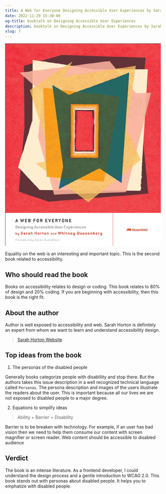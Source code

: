 ```yaml
---
title: A Web for Everyone Designing Accessible User Experiences by Sarah Horton, Whitney Quesenbery
date: 2022-11-29 15:30:00
og-title: booktalk on Designing Accessible User Experiences
description: booktalk on Designing Accessible User Experiences by Sarah Horton, Whitney Quesenbery
slug: 7
---
```


![](./assets/web-for-everyone.png)

Equality on the web is an interesting and important topic. This is the second book related to accessibility.

## Who should read the book

Books on accessibility relates to design or coding. This book relates to 80% of design and 20% coding. If you are beginning with accessibility, then this book is the right fit.

## About the author

Author is well exposed to accessibility and web. Sarah Horton is definitely an expert from whom we want to learn and understand accessibility design.

> [Sarah Horton Website](https://sarahhortondesign.com/)

## Top ideas from the book

1. The personas of the disabled people

Generally books categorize people with disablility and stop there. But the authors takes this issue description in a well recognized technical language called `Personas`. The persona description and images of the users illustrate the readers about the user. This is important because all our lives we are not exposed to disabled people to a major degree.

2. Equations to simplify ideas

> Ability + Barrier = Disability

Barrier is to be breaken with technology. For example, if an user has bad vision then we need to help them consume our content with screen magnifier or screen reader. Web content should be accessible to disabled audience

## Verdict

The book is an intense literature. As a frontend developer, I could understand the design process and a gentle introduction to WCAG 2.0. This book stands out with personas about disabled people. It helps you to emphatize with disabled people.